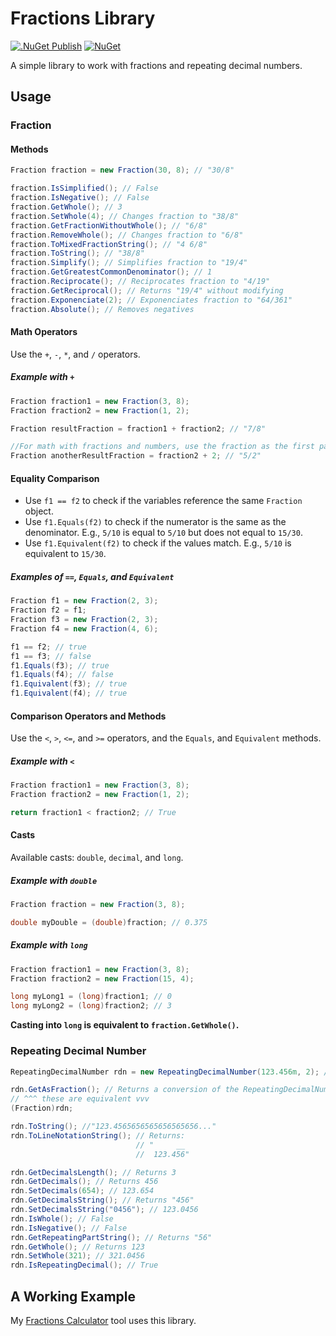 # Fractions Library

[![.NuGet Publish](https://github.com/yonimn2000/fractions/actions/workflows/nuget-publish.yml/badge.svg)](https://github.com/yonimn2000/fractions/actions/workflows/nuget-publish.yml)
[![NuGet](https://img.shields.io/nuget/v/YonatanMankovich.Fractions.svg)](https://www.nuget.org/packages/YonatanMankovich.Fractions)

A simple library to work with fractions and repeating decimal numbers.

## Usage

### Fraction

#### Methods
```cs
Fraction fraction = new Fraction(30, 8); // "30/8"

fraction.IsSimplified(); // False
fraction.IsNegative(); // False
fraction.GetWhole(); // 3
fraction.SetWhole(4); // Changes fraction to "38/8"
fraction.GetFractionWithoutWhole(); // "6/8"
fraction.RemoveWhole(); // Changes fraction to "6/8"
fraction.ToMixedFractionString(); // "4 6/8"
fraction.ToString(); // "38/8"
fraction.Simplify(); // Simplifies fraction to "19/4"
fraction.GetGreatestCommonDenominator(); // 1
fraction.Reciprocate(); // Reciprocates fraction to "4/19"
fraction.GetReciprocal(); // Returns "19/4" without modifying
fraction.Exponenciate(2); // Exponenciates fraction to "64/361"
fraction.Absolute(); // Removes negatives
```

#### Math Operators

Use the `+`, `-`, `*`, and `/` operators.

##### Example with `+`

```cs
Fraction fraction1 = new Fraction(3, 8);
Fraction fraction2 = new Fraction(1, 2);

Fraction resultFraction = fraction1 + fraction2; // "7/8"

//For math with fractions and numbers, use the fraction as the first parameter and the number as the second:
Fraction anotherResultFraction = fraction2 + 2; // "5/2"
```

#### Equality Comparison

* Use `f1 == f2` to check if the variables reference the same `Fraction` object.
* Use `f1.Equals(f2)` to check if the numerator is the same as the denominator. E.g., `5/10` is equal to `5/10` but does not equal to `15/30`.
* Use `f1.Equivalent(f2)` to check if the values match. E.g., `5/10` is equivalent to `15/30`.

##### Examples of `==`, `Equals`, and `Equivalent`

```cs
Fraction f1 = new Fraction(2, 3);
Fraction f2 = f1;
Fraction f3 = new Fraction(2, 3);
Fraction f4 = new Fraction(4, 6);

f1 == f2; // true
f1 == f3; // false
f1.Equals(f3); // true
f1.Equals(f4); // false
f1.Equivalent(f3); // true
f1.Equivalent(f4); // true
```

#### Comparison Operators and Methods

Use the `<`, `>`, `<=`, and `>=` operators, and the `Equals`, and `Equivalent` methods.

##### Example with `<`

```cs
Fraction fraction1 = new Fraction(3, 8);
Fraction fraction2 = new Fraction(1, 2);

return fraction1 < fraction2; // True
```

#### Casts

Available casts: `double`, `decimal`, and `long`.

##### Example with `double`

```cs
Fraction fraction = new Fraction(3, 8);

double myDouble = (double)fraction; // 0.375
```


##### Example with `long`

```cs
Fraction fraction1 = new Fraction(3, 8);
Fraction fraction2 = new Fraction(15, 4);

long myLong1 = (long)fraction1; // 0
long myLong2 = (long)fraction2; // 3
```

**Casting into `long` is equivalent to `fraction.GetWhole()`.**

### Repeating Decimal Number

```cs
RepeatingDecimalNumber rdn = new RepeatingDecimalNumber(123.456m, 2); // Second parameter is the count of repeating digits from the end.

rdn.GetAsFraction(); // Returns a conversion of the RepeatingDecimalNumber into a Fraction ("41111/333")
// ^^^ these are equivalent vvv
(Fraction)rdn;

rdn.ToString(); //"123.4565656565656565656..."
rdn.ToLineNotationString(); // Returns:
                            // "     __
                            //  123.456"

rdn.GetDecimalsLength(); // Returns 3
rdn.GetDecimals(); // Returns 456
rdn.SetDecimals(654); // 123.654 
rdn.GetDecimalsString(); // Returns "456"
rdn.SetDecimalsString("0456"); // 123.0456 
rdn.IsWhole(); // False 
rdn.IsNegative(); // False 
rdn.GetRepeatingPartString(); // Returns "56"
rdn.GetWhole(); // Returns 123
rdn.SetWhole(321); // 321.0456 
rdn.IsRepeatingDecimal(); // True 
```

## A Working Example

My [Fractions Calculator](https://github.com/yonimn2000/fractions-calculator) tool uses this library.
